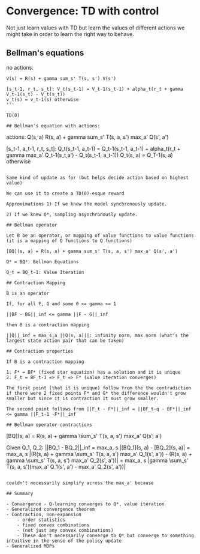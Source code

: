 # Convergence: TD with control

Not just learn values with TD but learn the values of different actions we might take in order to learn the right way to behave.

## Bellman's equations

no actions:

```
V(s) = R(s) + gamma sum_s' T(s, s') V(s')

[s_t-1, r_t, s_t]: V_t(s_t-1) = V_t-1(s_t-1) + alpha_t(r_t + gamma V_t-1(s_t) - V_t(s_t))
v_t(s) = v_t-1(s) otherwise
'''

TD(0)

## Bellman's equation with actions:

```
actions: Q(s, a) R(s, a) + gamma sum_s' T(s, a, s') max_a' Q(s', a')

[s_t-1, a_t-1, r_t, s_t]: Q_t(s_t-1, a_t-1) = Q_t-1(s_t-1, a_t-1) + alpha_t(r_t + gamma max_a' Q_t-1(s_t,a') - Q_t(s_t-1, a_t-1))
Q_t(s, a) = Q_T-1(s, a) otherwise
```

Same kind of update as for (but helps decide action based on highest value)

We can use it to create a TD(0)-esque reward

Approximations 1) If we knew the model synchronously update.

2) If we knew Q*, sampling asynchronously update.

## Bellman operator

Let B be an operator, or mapping of value functions to value functions (it is a mapping of Q functions to Q functions)

[BQ](s, a) = R(s, a) + gamma sum_s' T(s, a, s') max_a' Q(s', a')

Q* = BQ*: Bellman Equations

Q_t = BQ_t-1: Value Iteration

## Contraction Mapping

B is an operator

If, for all F, G and some 0 <= gamma <= 1

||BF - BG||_inf <= gamma ||F - G||_inf

then B is a contraction mapping

||Q||_inf = max_s,a ||Q(s, a)||: infinity norm, max norm (what's the largest state action pair that can be taken)

## Contraction properties

If B is a contraction mapping

1. F* = BF* (fixed star equation) has a solution and it is unique
2. F_t = BF_t-1 => F_t => F* (value iteration converges)

The first point (that it is unique) follow from the the contradiction if there were 2 fixed points F* and G* the difference wouldn't grow smaller but since it is contraction it must grow smaller.

The second point follows from ||F_t - F*||_inf = ||BF_t-q - BF*||_inf <= gamma ||F_t-1 -F*||_inf

## Bellman operator contractions

```
[BQ](s, a) = R(s, a) + gamma \sum_s' T(s, a, s') max_a' Q(s', a')

Given Q_1, Q_2:
||BQ_1 - BQ_2||_inf = max_a, s |[BQ_1](s, a) - [BQ_2](s, a)|
= max_a, s |(R(s, a) + gamma \sum_s' T(s, a, s') max_a' Q_1(s', a')) - (R(s, a) + gamma \sum_s' T(s, a, s') max_a' Q_2(s', a'))|
=  max_a, s |gamma \sum_s' T(s, a, s')(max_a' Q_1(s', a') - max_a' Q_2(s', a'))|
```

couldn't necessarily simplify across the max_a' because

## Summary

- Convergence - Q-learning converges to Q*, value iteration
- Generalized convergence theorem
- Contraction, non-expansion
    - order statistics
    - fixed convex combinations
    - (not just any convex combinations)
    - These don't necessarily converge to Q* but converge to something intuitive in the sense of the policy update
- Generalized MDPs